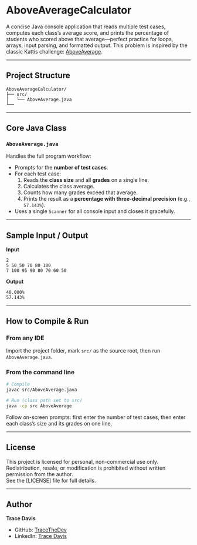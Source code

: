 # AboveAverageCalculator

A concise Java console application that reads multiple test cases, computes each class’s average score, and prints the percentage of students who scored above that average—perfect practice for loops, arrays, input parsing, and formatted output.
This problem is inspired by the classic Kattis challenge: [AboveAverage](https://open.kattis.com/problems/aboveaverage).

---

## Project Structure

```
AboveAverageCalculator/
├── src/
│   └── AboveAverage.java
└──
```

---

## Core Java Class

### `AboveAverage.java`
Handles the full program workflow:

- Prompts for the **number of test cases**.  
- For each test case:  
  1. Reads the **class size** and all **grades** on a single line.  
  2. Calculates the class average.  
  3. Counts how many grades exceed that average.  
  4. Prints the result as a **percentage with three-decimal precision** (e.g., `57.143%`).  
- Uses a single `Scanner` for all console input and closes it gracefully.

---

## Sample Input / Output

**Input**  
```
2
5 50 50 70 80 100
7 100 95 90 80 70 60 50
```

**Output**  
```
40.000%
57.143%
```
</details>

---

## How to Compile & Run

### From any IDE  
Import the project folder, mark `src/` as the source root, then run `AboveAverage.java`.

### From the command line  
```bash
# Compile
javac src/AboveAverage.java

# Run (class path set to src)
java -cp src AboveAverage
```

Follow on-screen prompts: first enter the number of test cases, then enter each class’s size and its grades on one line.

---

## License
This project is licensed for personal, non-commercial use only. Redistribution, resale, or modification is prohibited without written permission from the author.  
See the [LICENSE] file for full details.

---

## Author

**Trace Davis**  
- GitHub: [TraceTheDev](https://github.com/TraceTheDev)  
- LinkedIn: [Trace Davis](https://www.linkedin.com/in/trace-d-926380138/)

